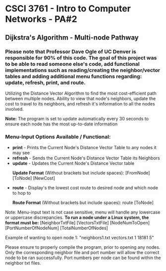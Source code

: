 # CSCI 3761 - Intro to Computer Networks - PA#2
## Dijkstra's Algorithm - Multi-node Pathway
### Please note that Professor Dave Ogle of UC Denver is responsible for 90% of this code. The goal of this project was to be able to read someone else's code, add functional implementations such as reading/creating the neighbor/vector tables and adding additional menu functions regarding: update, refresh, print, and route.

Utilizing the Distance Vector Algorithm to find the most cost-efficient path between multiple nodes. Ability to view 
that node's neighbors, update the cost to travel to its neighbors, and refresh it's information to all the nodes involved. 

<b>Note:</b> The program is set to update automatically every 30 seconds to ensure each node has the most up-to-date information

### Menu-Input Options Available / Functional:
 - <b>print</b> - Prints the Current Node's Distance Vector Table to any nodes it may see
 - <b>refresh</b> - Sends the Current Node's Distance Vector Table its Neighbors
 - <b>update</b> - Updates the Current Node's Distance Vector table
   <p><b>Update Format</b> (Without brackets but include spaces): [FromNode] [ToNode] [NewCost]</p>
 - <b>route</b> - Display's the lowest cost route to desired node and which node to hop to
   <p><b>Route Format</b> (Without brackets but include spaces): route [ToNode]</p>
 
 Note: Menu-input text is not case sensitive, menu will handle any lowercase or uppercase discrepancies. <b> To run a node under a Linux system, the format must be:</b> [NeighborTxtFile] [VectorsTxtFile] [NodeNumToOpen] [PortNumberOfNodeNum] [TotalNumberOfNodes]
 
Example of wanting to open node 1: "neighbors1.txt vectors.txt 1 18181 5"
 
Please ensure to properly compile the program, prior to opening any nodes. Only the corresponding neighbor file and port number will allow the correct node to be ran successfully. Port numbers per node can be found within the neighbor txt files. 
